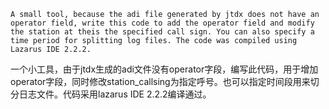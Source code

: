 
    A small tool, because the adi file generated by jtdx does not have an operator field, write this code to add the operator field and modify the station at theis the specified call sign. You can also specify a time period for splitting log files. The code was compiled using Lazarus IDE 2.2.2. 
一个小工具，由于jtdx生成的adi文件没有operator字段，编写此代码，用于增加operator字段，同时修改station_callsing为指定呼号。也可以指定时间段用来切分日志文件。代码采用lazarus IDE 2.2.2编译通过。





